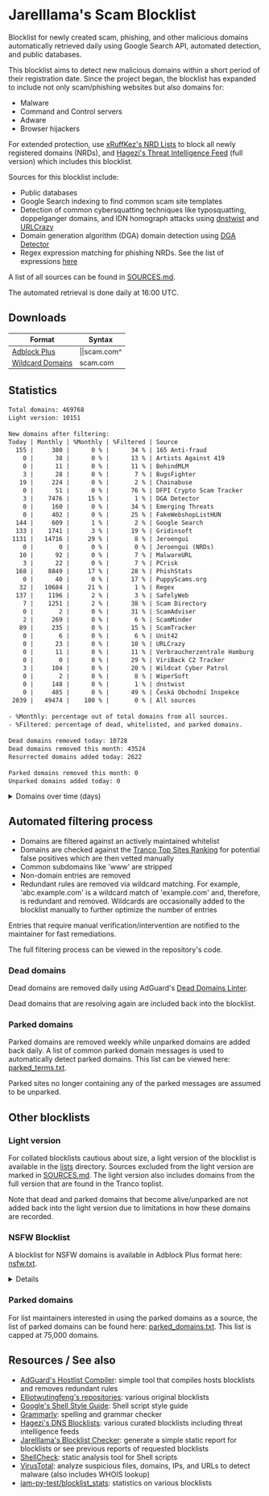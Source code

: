 # Jarelllama's Scam Blocklist

Blocklist for newly created scam, phishing, and other malicious domains automatically retrieved daily using Google Search API, automated detection, and public databases.

This blocklist aims to detect new malicious domains within a short period of their registration date. Since the project began, the blocklist has expanded to include not only scam/phishing websites but also domains for:

- Malware
- Command and Control servers
- Adware
- Browser hijackers

For extended protection, use [xRuffKez's NRD Lists](https://github.com/xRuffKez/NRD) to block all newly registered domains (NRDs), and [Hagezi's Threat Intelligence Feed](https://github.com/hagezi/dns-blocklists?tab=readme-ov-file#tif) (full version) which includes this blocklist.

Sources for this blocklist include:

- Public databases
- Google Search indexing to find common scam site templates
- Detection of common cybersquatting techniques like typosquatting, doppelganger domains, and IDN homograph attacks using [dnstwist](https://github.com/elceef/dnstwist) and [URLCrazy](https://github.com/urbanadventurer/urlcrazy)
- Domain generation algorithm (DGA) domain detection using [DGA Detector](https://github.com/exp0se/dga_detector)
- Regex expression matching for phishing NRDs. See the list of expressions [here](https://github.com/jarelllama/Scam-Blocklist/blob/main/config/phishing_detection.csv)

A list of all sources can be found in [SOURCES.md](https://github.com/jarelllama/Scam-Blocklist/blob/main/SOURCES.md).

The automated retrieval is done daily at 16:00 UTC.

## Downloads

| Format | Syntax |
| --- | --- |
| [Adblock Plus](https://raw.githubusercontent.com/jarelllama/Scam-Blocklist/main/lists/adblock/scams.txt) | \|\|scam.com^ |
| [Wildcard Domains](https://raw.githubusercontent.com/jarelllama/Scam-Blocklist/main/lists/wildcard_domains/scams.txt) | scam.com |

## Statistics

``` text
Total domains: 469768
Light version: 10151

New domains after filtering:
Today | Monthly | %Monthly | %Filtered | Source
  155 |     380 |      0 % |      34 % | 165 Anti-fraud
    0 |      38 |      0 % |      13 % | Artists Against 419
    0 |      11 |      0 % |      11 % | BehindMLM
    3 |      28 |      0 % |       7 % | BugsFighter
   19 |     224 |      0 % |       2 % | Chainabuse
    0 |      51 |      0 % |      76 % | DFPI Crypto Scam Tracker
    3 |    7476 |     15 % |       1 % | DGA Detector
    0 |     160 |      0 % |      34 % | Emerging Threats
    0 |     402 |      0 % |      25 % | FakeWebshopListHUN
  144 |     609 |      1 % |       2 % | Google Search
  133 |    1741 |      3 % |      19 % | Gridinsoft
 1131 |   14716 |     29 % |       8 % | Jeroengui
    0 |       0 |      0 % |       0 % | Jeroengui (NRDs)
   10 |      92 |      0 % |       7 % | MalwareURL
    3 |      22 |      0 % |       7 % | PCrisk
  168 |    8849 |     17 % |      28 % | PhishStats
    0 |      40 |      0 % |      17 % | PuppyScams.org
   32 |   10684 |     21 % |       1 % | Regex
  137 |    1196 |      2 % |       3 % | SafelyWeb
    7 |    1251 |      2 % |      38 % | Scam Directory
    0 |       2 |      0 % |      31 % | ScamAdviser
    2 |     269 |      0 % |       6 % | ScamMinder
   89 |     235 |      0 % |      15 % | ScamTracker
    0 |       6 |      0 % |       6 % | Unit42
    0 |      23 |      0 % |      10 % | URLCrazy
    0 |      11 |      0 % |      11 % | Verbraucherzentrale Hamburg
    0 |       0 |      0 % |      29 % | ViriBack C2 Tracker
    3 |     104 |      0 % |      20 % | Wildcat Cyber Patrol
    0 |       2 |      0 % |       8 % | WiperSoft
    0 |     148 |      0 % |       1 % | dnstwist
    0 |     485 |      0 % |      49 % | Česká Obchodní Inspekce
 2039 |   49474 |    100 % |       0 % | All sources

- %Monthly: percentage out of total domains from all sources.
- %Filtered: percentage of dead, whitelisted, and parked domains.

Dead domains removed today: 10728
Dead domains removed this month: 43524
Resurrected domains added today: 2622

Parked domains removed this month: 0
Unparked domains added today: 0
```

<details>
<summary>Domains over time (days)</summary>

![Domains over time](https://raw.githubusercontent.com/iam-py-test/blocklist_stats/main/stats/Jarelllamas_Scam_Blocklist.png)

Courtesy of iam-py-test/blocklist_stats.
</details>

## Automated filtering process

- Domains are filtered against an actively maintained whitelist
- Domains are checked against the [Tranco Top Sites Ranking](https://tranco-list.eu/) for potential false positives which are then vetted manually
- Common subdomains like 'www' are stripped
- Non-domain entries are removed
- Redundant rules are removed via wildcard matching. For example, 'abc.example.com' is a wildcard match of 'example.com' and, therefore, is redundant and removed. Wildcards are occasionally added to the blocklist manually to further optimize the number of entries

Entries that require manual verification/intervention are notified to the maintainer for fast remediations.

The full filtering process can be viewed in the repository's code.

### Dead domains

Dead domains are removed daily using AdGuard's [Dead Domains Linter](https://github.com/AdguardTeam/DeadDomainsLinter).

Dead domains that are resolving again are included back into the blocklist.

### Parked domains

Parked domains are removed weekly while unparked domains are added back daily. A list of common parked domain messages is used to automatically detect parked domains. This list can be viewed here: [parked_terms.txt](https://github.com/jarelllama/Scam-Blocklist/blob/main/config/parked_terms.txt).

Parked sites no longer containing any of the parked messages are assumed to be unparked.

## Other blocklists

### Light version

For collated blocklists cautious about size, a light version of the blocklist is available in the [lists](https://github.com/jarelllama/Scam-Blocklist/tree/main/lists) directory. Sources excluded from the light version are marked in [SOURCES.md](https://github.com/jarelllama/Scam-Blocklist/blob/main/SOURCES.md). The light version also includes domains from the full version that are found in the Tranco toplist.

Note that dead and parked domains that become alive/unparked are not added back into the light version due to limitations in how these domains are recorded.

### NSFW Blocklist

A blocklist for NSFW domains is available in Adblock Plus format here:
[nsfw.txt](https://raw.githubusercontent.com/jarelllama/Scam-Blocklist/main/lists/adblock/nsfw.txt).

<details>
<summary>Details</summary>
<ul>
<li>Domains are automatically retrieved from the Tranco Top Sites Ranking daily</li>
<li>Dead domains are removed daily</li>
<li>Note that resurrected domains are not added back</li>
<li>Note that parked domains are not checked for</li>
</ul>
Total domains: 13758
<br>
<br>
This blocklist does not just include adult videos, but also NSFW content of the artistic variety (rule34, illustrations, etc).
</details>

### Parked domains

For list maintainers interested in using the parked domains as a source, the list of parked domains can be found here: [parked_domains.txt](https://github.com/jarelllama/Scam-Blocklist/blob/main/data/parked_domains.txt). This list is capped at 75,000 domains.

## Resources / See also

- [AdGuard's Hostlist Compiler](https://github.com/AdguardTeam/HostlistCompiler): simple tool that compiles hosts blocklists and removes redundant rules
- [Elliotwutingfeng's repositories](https://github.com/elliotwutingfeng?tab=repositories): various original blocklists
- [Google's Shell Style Guide](https://google.github.io/styleguide/shellguide.html): Shell script style guide
- [Grammarly](https://grammarly.com/): spelling and grammar checker
- [Hagezi's DNS Blocklists](https://github.com/hagezi/dns-blocklists): various curated blocklists including threat intelligence feeds
- [Jarelllama's Blocklist Checker](https://github.com/jarelllama/Blocklist-Checker): generate a simple static report for blocklists or see previous reports of requested blocklists
- [ShellCheck](https://github.com/koalaman/shellcheck): static analysis tool for Shell scripts
- [VirusTotal](https://www.virustotal.com/): analyze suspicious files, domains, IPs, and URLs to detect malware (also includes WHOIS lookup)
- [iam-py-test/blocklist_stats](https://github.com/iam-py-test/blocklist_stats): statistics on various blocklists
